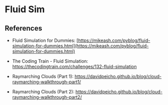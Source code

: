 # Fluid Sim

## References

* Fluid Simulation for Dummies: [https://mikeash.com/pyblog/fluid-simulation-for-dummies.html](https://mikeash.com/pyblog/fluid-simulation-for-dummies.html)

* The Coding Train - Fluid Simulation: https://thecodingtrain.com/challenges/132-fluid-simulation

* Raymarching Clouds (Part 1): https://davidpeicho.github.io/blog/cloud-raymarching-walkthrough-part1/

* Raymarching Clouds (Part 2): https://davidpeicho.github.io/blog/cloud-raymarching-walkthrough-part2/